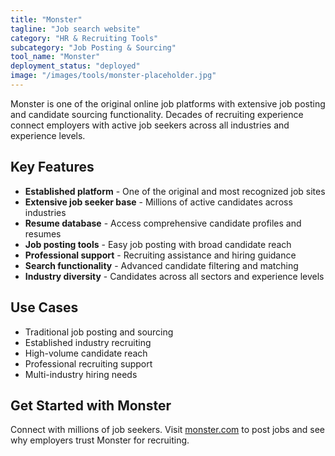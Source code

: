 ```yaml
---
title: "Monster"
tagline: "Job search website"
category: "HR & Recruiting Tools"
subcategory: "Job Posting & Sourcing"
tool_name: "Monster"
deployment_status: "deployed"
image: "/images/tools/monster-placeholder.jpg"
---
```

Monster is one of the original online job platforms with extensive job posting and candidate sourcing functionality. Decades of recruiting experience connect employers with active job seekers across all industries and experience levels.

## Key Features

- **Established platform** - One of the original and most recognized job sites
- **Extensive job seeker base** - Millions of active candidates across industries
- **Resume database** - Access comprehensive candidate profiles and resumes
- **Job posting tools** - Easy job posting with broad candidate reach
- **Professional support** - Recruiting assistance and hiring guidance
- **Search functionality** - Advanced candidate filtering and matching
- **Industry diversity** - Candidates across all sectors and experience levels

## Use Cases

- Traditional job posting and sourcing
- Established industry recruiting
- High-volume candidate reach
- Professional recruiting support
- Multi-industry hiring needs

## Get Started with Monster

Connect with millions of job seekers. Visit [monster.com](https://www.monster.com) to post jobs and see why employers trust Monster for recruiting.
